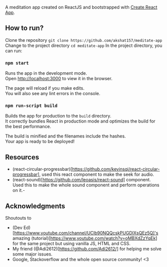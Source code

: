 A meditation app created on ReactJS and bootstrapped with [Create React App](https://github.com/facebook/create-react-app).

## How to run?
Clone the repository
`git clone https://github.com/akshat157/meditate-app`<br>
Change to the project directory
`cd meditate-app`
In the project directory, you can run:

### `npm start`

Runs the app in the development mode.<br>
Open [http://localhost:3000](http://localhost:3000) to view it in the browser.

The page will reload if you make edits.<br>
You will also see any lint errors in the console.

### `npm run-script build`

Builds the app for production to the `build` directory.<br>
It correctly bundles React in production mode and optimizes the build for the best performance.

The build is minified and the filenames include the hashes.<br>
Your app is ready to be deployed!

## Resources
* (react-circular-progressbar)[https://github.com/kevinsqi/react-circular-progressbar], used this react component to make the seek for audio.
* (react-sound)[https://github.com/leoasis/react-sound] component. Used this to make the whole sound component and perform operations on it.-

## Acknowledgments
Shoutouts to
* (Dev Ed)[https://www.youtube.com/channel/UClb90NQQcskPUGDIXsQEz5Q]'s amazing (tutorial)[https://www.youtube.com/watch?v=oMBXdZzYqEk] for the same project but using vanilla JS, HTML and CSS.
* My friend (@Adi2612)[https://github.com/Adi2612/] for helping me solve some major issues.
* Google, Stackoverflow and the whole open source community! <3
